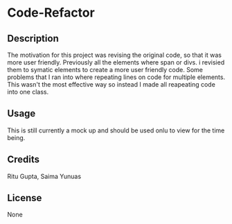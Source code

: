 # Code-Refactor

## Description

The motivation for this project was revising the original code, so that it was more user friendly. Previously all the elements where span or divs. i revisied them to symatic elements to create a more user friendly code. Some problems that I ran into where repeating lines on code for multiple elements. This wasn't the most effective way so instead I made all reapeating code into one class.

## Usage

This is still currently a mock up and should be used onlu to view for the time being. 

## Credits

Ritu Gupta, Saima Yunuas

## License 
None